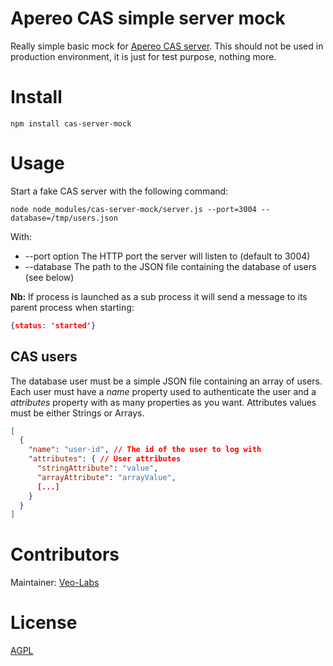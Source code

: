 # Apereo CAS simple server mock

Really simple basic mock for [Apereo CAS server](https://www.apereo.org/projects/cas). This should not be used in production environment, it is just for test purpose, nothing more.

# Install

    npm install cas-server-mock

# Usage

Start a fake CAS server with the following command:

    node node_modules/cas-server-mock/server.js --port=3004 --database=/tmp/users.json

With:

- --port option The HTTP port the server will listen to (default to 3004)
- --database The path to the JSON file containing the database of users (see below)

**Nb:** If process is launched as a sub process it will send a message to its parent process when starting:

```json
{status: 'started'}
```

## CAS users

The database user must be a simple JSON file containing an array of users. Each user must have a *name* property used to authenticate the user and a *attributes* property with as many properties as you want. Attributes values must be either Strings or Arrays.

```json
[
  {
    "name": "user-id", // The id of the user to log with
    "attributes": { // User attributes
      "stringAttribute": "value",
      "arrayAttribute": "arrayValue",
      [...]
    }
  }
]
```

# Contributors

Maintainer: [Veo-Labs](http://www.veo-labs.com/)

# License

[AGPL](http://www.gnu.org/licenses/agpl-3.0.en.html)
